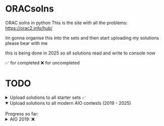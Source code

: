 # ORACsolns
ORAC solns in python
This is the site with all the problems:
https://orac2.info/hub/

Im gonna organise this into the sets and then start uploading my solutions
please bear with me

this is being done in 2025 so all solutions read and write to console now

✅ for completed
❌ for uncompleted

# TODO
<details close>
<summary>Upload solutions to all starter sets ✅</summary>
<br>
Progress so far: <br>
Starter Problems: ✅ <br>
Starter Set I: AIO problems: ✅ <br>
Starter Set I: AIO problems (Challenge!): ✅ <br>
Starter Set II: AIO problems: ✅ <br>
Starter Set II: AIO problems (Challenge!): ✅ <br>
Starter Set IV: AIO problems: ✅ <br>
Starter Set IV: AIO problems (Challenge!): ✅ <br>
Introductory AIO problems I: ✅ <br>
</details>

<details open>
<summary>Upload solutions to all modern AIO contests (2019 - 2025)</summary>
<br>
Progress so far: <br>
<details>
  <summary>AIO 2019: ❌</summary>
  <br>
  Vases: ✅
  RPS: ❌
  Hiring Monks: ❌
  Medusa's Snakes: ❌
  Evading Capture: ❌
  Lollipops Sweets and Chocolates II: ❌
</details>
</details>
